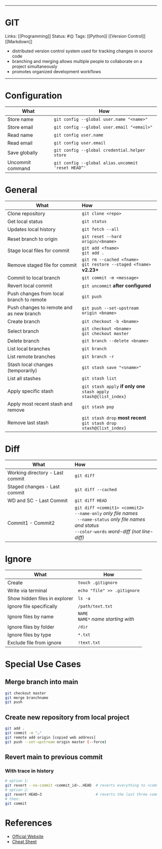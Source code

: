 ___
# GIT
Links: [[Programming]]
Status: #🌞 
Tags: [[Python]] [[Version Control]] [[Markdown]]
<!--- Created on: 2023.08.26, 14:37 --->

- distributed version control system used for tracking changes in source code
- branching and merging allows multiple people to collaborate on a project simultaneously
- promotes organized development workflows
___

# Configuration

| What             | How                                                |
| ---------------- | -------------------------------------------------- |
| Store name       | `git config --global user.name "<name>"`             |
| Store email      | `git config --global user.email "<email>"`           |
| Read name        | `git config user.name`                             |
| Read email       | `git config user.email`                            |
| Save globally    | `git config --global credential.helper store`      |
| Uncommit command | `git config --global alias.uncommit 'reset HEAD^'` |

# General

| What                                     | How                                                                         |
| ---------------------------------------- |:--------------------------------------------------------------------------- |
| Clone repository                         | `git clone <repo>`                                                          |
| Get local status                         | `git status`                                                                |
| Updates local history                    | `git fetch --all`                                                           |
| Reset branch to origin                   | `git reset --hard origin/<bname>`                                           |
| Stage local files for commit             | `git add <fname>` <br /> `git add .`                                        |
| Remove staged file for commit            | `git rm --cached <fname>` <br /> `git restore --staged <fname>` **v2.23+**  |
| Commit to local branch                   | `git commit -m <message>`                                                   |
| Revert local commit                      | `git uncommit` **after configured**                                         |
| Push changes from local branch to remote | `git push`                                                                  |
| Push changes to remote and as new branch | `git push --set-upstream origin <bname>`                                    |
| Create branch                            | `git checkout -b <bname>`                                                   |
| Select branch                            | `git checkout <bname>` <br /> `git checkout master`                         |
| Delete branch                            | `git branch --delete <bname>`                                               |
| List local branches                      | `git branch`                                                                |
| List remote branches                     | `git branch -r`                                                             |
| Stash local changes (temporarily)        | `git stash save "<sname>"`                                                  |
| List all stashes                         | `git stash list`                                                            |
| Apply specific stash                     | `git stash apply` **if only one** <br /> `stash apply stash@{list_index}`   |
| Apply most recent stash and remove       | `git stash pop`                                                             |
| Remove last stash                        | `git stash drop` **most recent** <br /> `git stash drop stash@{list_index}` |

# Diff

| What                            | How                                                                                                                                                                             |
| ------------------------------- |:------------------------------------------------------------------------------------------------------------------------------------------------------------------------------- |
| Working directory - Last commit | `git diff`                                                                                                                                                                      |
| Staged changes - Last commit    | `git diff --cached`                                                                                                                                                             |
| WD and SC - Last Commit         | `git diff HEAD`                                                                                                                                                                 |
| Commit1 - Commit2               | `git diff <commit1> <commit2>` <br /> ` --name-only ` *only file names* <br /> ` --name-status` *only file names and status* <br /> `--color-words` *word-diff (not line-diff)* |

# Ignore

| What                          | How                                        |
| ----------------------------- | ------------------------------------------ |
| Create                        | `touch .gitignore`                         |
| Write via terminal            | `echo "file" >> .gitignore`                |
| Show hidden files in explorer | `ls -a`                                    |
| Ignore file specifically      | `/path/text.txt`                           |
| Ignore files by name          | `NAME` <br /> `NAME*` *name starting with* |
| Ignore files by folder        | `/dir`                                     |
| Ignore files by type          | `*.txt`                                    |
| Exclude file from ignore      | `!text.txt`                                |

# Special Use Cases

## Merge branch into main
```bash
git checkout master
git merge branchname
git push
```

## Create new repository from local project
```bash
git add .
git commit -m "…"
git remote add origin [copied web address]
git push --set-upstream origin master (--force)
```

## Revert main to previous commit 
### With trace in history
``` bash
# option 1:
git revert --no-commit <commit_id>..HEAD  # reverts everything to <commit_id>
# option 2:
git revert HEAD~3                         # reverts the last three commits
# then:
git commit
```



# References
- [Official Website](https://git-scm.com/)
- [Cheat Sheet](https://ndpsoftware.com/git-cheatsheet.html#loc=local_repo)